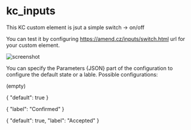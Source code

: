 # kc_inputs

This KC custom element is jsut a simple switch -> on/off

You can test it by configuring https://amend.cz/inputs/switch.html url for your custom element.

![screenshot](https://amend.cz/inputs/switch.png)

You can specify the Parameters {JSON} part of the configuration to configure the default state or a lable.
Possible configurations:

(empty)

{ "default": true }

{
    "label": "Confirmed"
}

{
    "default": true,
    "label": "Accepted"
}
